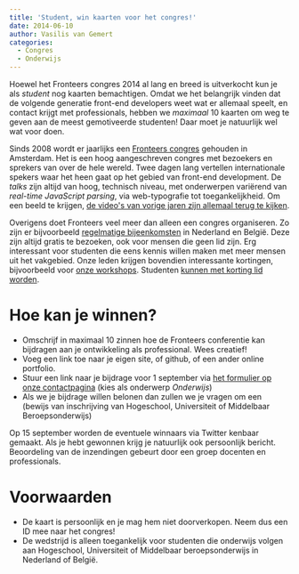 ```yaml
---
title: 'Student, win kaarten voor het congres!'
date: 2014-06-10
author: Vasilis van Gemert
categories:
  - Congres
  - Onderwijs
---
```


Hoewel het Fronteers congres 2014 al lang en breed is uitverkocht kun je als _student_ nog kaarten bemachtigen. Omdat we het belangrijk vinden dat de volgende generatie front-end developers weet wat er allemaal speelt, en contact krijgt met professionals, hebben we _maximaal_ 10 kaarten om weg te geven aan de meest gemotiveerde studenten! Daar moet je natuurlijk wel wat voor doen.

Sinds 2008 wordt er jaarlijks een [Fronteers congres](/congres) gehouden in Amsterdam. Het is een hoog aangeschreven congres met bezoekers en sprekers van over de hele wereld. Twee dagen lang vertellen internationale spekers waar het heen gaat op het gebied van front-end development. De _talks_ zijn altijd van hoog, technisch niveau, met onderwerpen variërend van _real-time JavaScript parsing_, via web-typografie tot toegankelijkheid. Om een beeld te krijgen, [de video's van vorige jaren zijn allemaal terug te kijken](/videos?type=conference).

Overigens doet Fronteers veel meer dan alleen een congres organiseren. Zo zijn er bijvoorbeeld [regelmatige bijeenkomsten](/bijeenkomsten) in Nederland en België. Deze zijn altijd gratis te bezoeken, ook voor mensen die geen lid zijn. Erg interessant voor studenten die eens kennis willen maken met meer mensen uit het vakgebied. Onze leden krijgen bovendien interessante kortingen, bijvoorbeeld voor [onze workshops](/workshops). Studenten [kunnen met korting lid worden](/inschrijven).

# Hoe kan je winnen?

- Omschrijf in maximaal 10 zinnen hoe de Fronteers conferentie kan bijdragen aan je ontwikkeling als professional. Wees creatief!
- Voeg een link toe naar je eigen site, of github, of een ander online portfolio.
- Stuur een link naar je bijdrage voor 1 september via [het formulier op onze contactpagina](/contact#formulier-1) (kies als onderwerp _Onderwijs_)
- Als we je bijdrage willen belonen dan zullen we je vragen om een (bewijs van inschrijving van Hogeschool, Universiteit of Middelbaar Beroepsonderwijs)

Op 15 september worden de eventuele winnaars via Twitter kenbaar gemaakt. Als je hebt gewonnen krijg je natuurlijk ook persoonlijk bericht. Beoordeling van de inzendingen gebeurt door een groep docenten en professionals.

# Voorwaarden

- De kaart is persoonlijk en je mag hem niet doorverkopen. Neem dus een ID mee naar het congres!
- De wedstrijd is alleen toegankelijk voor studenten die onderwijs volgen aan Hogeschool, Universiteit of Middelbaar beroepsonderwijs in Nederland of België.

